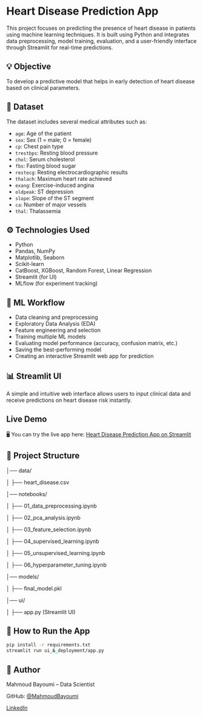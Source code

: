 # Heart Disease Prediction App

This project focuses on predicting the presence of heart disease in patients using machine learning techniques. It is built using Python and integrates data preprocessing, model training, evaluation, and a user-friendly interface through Streamlit for real-time predictions.

## 💡 Objective
To develop a predictive model that helps in early detection of heart disease based on clinical parameters.

## 🧾 Dataset
The dataset includes several medical attributes such as:
- `age`: Age of the patient
- `sex`: Sex (1 = male; 0 = female)
- `cp`: Chest pain type
- `trestbps`: Resting blood pressure
- `chol`: Serum cholesterol
- `fbs`: Fasting blood sugar
- `restecg`: Resting electrocardiographic results
- `thalach`: Maximum heart rate achieved
- `exang`: Exercise-induced angina
- `oldpeak`: ST depression
- `slope`: Slope of the ST segment
- `ca`: Number of major vessels
- `thal`: Thalassemia

## ⚙️ Technologies Used
- Python
- Pandas, NumPy
- Matplotlib, Seaborn
- Scikit-learn
- CatBoost, XGBoost, Random Forest, Linear Regression
- Streamlit (for UI)
- MLflow (for experiment tracking)

## 🧪 ML Workflow
- Data cleaning and preprocessing
- Exploratory Data Analysis (EDA)
- Feature engineering and selection
- Training multiple ML models
- Evaluating model performance (accuracy, confusion matrix, etc.)
- Saving the best-performing model
- Creating an interactive Streamlit web app for prediction

## 📊 Streamlit UI
A simple and intuitive web interface allows users to input clinical data and receive predictions on heart disease risk instantly.

## Live Demo

🖥️ You can try the live app here: [Heart Disease Prediction App on Streamlit](https://your-app-name.streamlit.app)


## 📁 Project Structure
│── data/

│ ├── heart_disease.csv

│── notebooks/

│ ├── 01_data_preprocessing.ipynb

│ ├── 02_pca_analysis.ipynb

│ ├── 03_feature_selection.ipynb

│ ├── 04_supervised_learning.ipynb

│ ├── 05_unsupervised_learning.ipynb

│ ├── 06_hyperparameter_tuning.ipynb

│── models/

│ ├── final_model.pkl

│── ui/

│ ├── app.py (Streamlit UI)


## 🚀 How to Run the App
```bash
pip install -r requirements.txt
streamlit run ui_&_deployment/app.py
```

## 📌 Author
Mahmoud Bayoumi – Data Scientist

GitHub: [@MahmoudBayoumi](https://github.com/MahmoudBayoumi-AI)

[LinkedIn](https://www.linkedin.com/in/mahmoud-bayoumi-4a989b320/)
